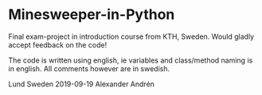 # Minesweeper-in-Python
Final exam-project in introduction course from KTH, Sweden. 
Would gladly accept feedback on the code!

The code is written using english, ie variables and class/method naming is in english. 
All comments however are in swedish. 

Lund Sweden 2019-09-19
Alexander Andrén
